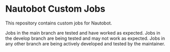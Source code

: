 # Nautobot Custom Jobs

This repository contains custom jobs for Nautobot.

Jobs in the main branch are tested and have worked as expected.
Jobs in the develop branch are being tested and may not work as expected.
Jobs in any other branch are being actively developed and tested by the maintainer.
